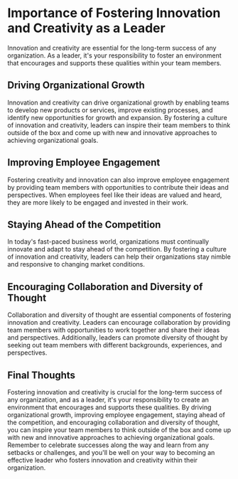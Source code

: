 Importance of Fostering Innovation and Creativity as a Leader
=============================================================================================================

Innovation and creativity are essential for the long-term success of any organization. As a leader, it's your responsibility to foster an environment that encourages and supports these qualities within your team members.

Driving Organizational Growth
-----------------------------

Innovation and creativity can drive organizational growth by enabling teams to develop new products or services, improve existing processes, and identify new opportunities for growth and expansion. By fostering a culture of innovation and creativity, leaders can inspire their team members to think outside of the box and come up with new and innovative approaches to achieving organizational goals.

Improving Employee Engagement
-----------------------------

Fostering creativity and innovation can also improve employee engagement by providing team members with opportunities to contribute their ideas and perspectives. When employees feel like their ideas are valued and heard, they are more likely to be engaged and invested in their work.

Staying Ahead of the Competition
--------------------------------

In today's fast-paced business world, organizations must continually innovate and adapt to stay ahead of the competition. By fostering a culture of innovation and creativity, leaders can help their organizations stay nimble and responsive to changing market conditions.

Encouraging Collaboration and Diversity of Thought
--------------------------------------------------

Collaboration and diversity of thought are essential components of fostering innovation and creativity. Leaders can encourage collaboration by providing team members with opportunities to work together and share their ideas and perspectives. Additionally, leaders can promote diversity of thought by seeking out team members with different backgrounds, experiences, and perspectives.

Final Thoughts
--------------

Fostering innovation and creativity is crucial for the long-term success of any organization, and as a leader, it's your responsibility to create an environment that encourages and supports these qualities. By driving organizational growth, improving employee engagement, staying ahead of the competition, and encouraging collaboration and diversity of thought, you can inspire your team members to think outside of the box and come up with new and innovative approaches to achieving organizational goals. Remember to celebrate successes along the way and learn from any setbacks or challenges, and you'll be well on your way to becoming an effective leader who fosters innovation and creativity within their organization.
